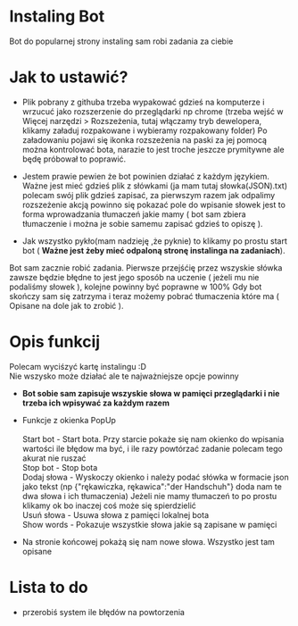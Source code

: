 # Instaling Bot
Bot do popularnej strony instaling sam robi zadania za ciebie

# Jak to ustawić?

* Plik pobrany z githuba trzeba wypakować gdzieś na komputerze i wrzucuć jako rozszerzenie do przeglądarki np chrome (trzeba wejść w Więcej narzędzi > Rozszeżenia, tutaj włączamy tryb dewelopera, klikamy załaduj rozpakowane i wybieramy rozpakowany folder)
Po załadowaniu pojawi się ikonka rozszeżenia na paski za jej pomocą można kontrolować bota, narazie to jest troche jeszcze prymitywne ale będę próbował to poprawić.

* Jestem prawie pewien że bot powinien działać z każdym językiem.
Ważne jest mieć gdzieś plik z słówkami (ja mam tutaj słowka(JSON).txt) polecam swój plik gdzieś zapisać, za pierwszym razem jak odpalimy rozszeżenie akcją powinno się pokazać pole do wpisanie słowek jest to forma wprowadzania tłumaczeń jakie mamy ( bot sam zbiera tłumaczenie i można je sobie samemu zapisać gdzieś to opiszę ).

* Jak wszystko pykło(mam nadzieję ,że pyknie) to klikamy po prostu start bot ( <b>____Ważne jest żeby mieć odpaloną stronę instalinga na zadaniach____</b>).

Bot sam zacznie robić zadania. Pierwsze przejśćię przez wszyskie słówka zawsze będzie błędne to jest jego sposób na uczenie ( jeżeli mu nie podaliśmy słowek ), kolejne powinny być poprawne w 100%
Gdy bot skończy sam się zatrzyma i teraz możemy pobrać tłumaczenia które ma ( Opisane na dole jak to zrobić ).

# Opis funkcij
Polecam wyciśzyć kartę instalingu :D<br>
Nie wszysko może działać ale te najważniejsze opcje powinny
* <b>Bot sobie sam zapisuje wszyskie słowa w pamięci przeglądarki i nie trzeba ich wpisywać za każdym razem</b>

* Funkcje z okienka PopUp <br><br>
Start bot - Start bota. Przy starcie pokaże się nam okienko do wpisania wartości ile błędow ma być, i ile razy powtórzać zadanie polecam tego akurat nie ruszać<br>
Stop bot - Stop bota<br>
Dodaj słowa - Wyskoczy okienko i należy podać słówka w formacie json jako tekst (np {"rękawiczka, rękawica":"der Handschuh"} doda nam te dwa słowa i ich tłumaczenia) Jeżeli nie mamy tłumaczeń to po prostu klikamy ok bo inaczej coś może się spierdzielić<br>
Usuń słowa - Usuwa słowa z pamięci lokalnej bota <br>
Show words - Pokazuje wszystkie słowa jakie są zapisane w pamięci <br>

* Na stronie końcowej pokażą się nam nowe słowa. Wszystko jest tam opisane

# Lista to do 
* przerobiś system ile błędów na powtorzenia 